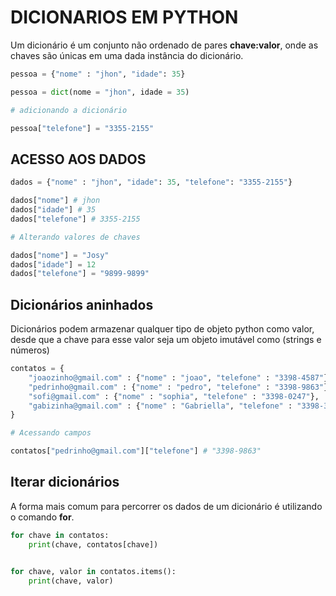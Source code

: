 # DICIONARIOS EM PYTHON

Um dicionário é um conjunto não ordenado de pares **chave:valor**, onde as chaves são únicas em uma dada instância do dicionário.

```python
pessoa = {"nome" : "jhon", "idade": 35}

pessoa = dict(nome = "jhon", idade = 35)

# adicionando a dicionário

pessoa["telefone"] = "3355-2155"
```
## ACESSO AOS DADOS

```python
dados = {"nome" : "jhon", "idade": 35, "telefone": "3355-2155"}

dados["nome"] # jhon
dados["idade"] # 35
dados["telefone"] # 3355-2155

# Alterando valores de chaves

dados["nome"] = "Josy"
dados["idade"] = 12
dados["telefone"] = "9899-9899"
```
## Dicionários aninhados
Dicionários podem armazenar qualquer tipo de  objeto 
python como valor, desde que a chave para esse valor seja um 
objeto imutável como (strings e números)

```python
contatos = {
    "joaozinho@gmail.com" : {"nome" : "joao", "telefone" : "3398-4587"},
    "pedrinho@gmail.com" : {"nome" : "pedro", "telefone" : "3398-9863"},
    "sofi@gmail.com" : {"nome" : "sophia", "telefone" : "3398-0247"},
    "gabizinha@gmail.com" : {"nome" : "Gabriella", "telefone" : "3398-3620"},
}

# Acessando campos

contatos["pedrinho@gmail.com"]["telefone"] # "3398-9863"
```

## Iterar dicionários
A forma mais comum para percorrer os dados de um dicionário é utilizando o comando **for**.
```python
for chave in contatos:
    print(chave, contatos[chave])


for chave, valor in contatos.items():
    print(chave, valor)
```